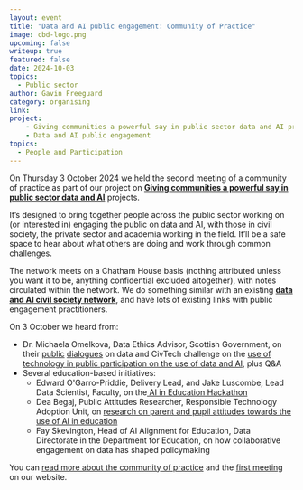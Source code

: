 ```yaml
---
layout: event
title: "Data and AI public engagement: Community of Practice"
image: cbd-logo.png
upcoming: false
writeup: true
featured: false
date: 2024-10-03
topics:
  - Public sector
author: Gavin Freeguard
category: organising
link: 
project: 
    - Giving communities a powerful say in public sector data and AI projects
    - Data and AI public engagement
topics:
  - People and Participation
---
```


On Thursday 3 October 2024 we held the second meeting of a community of practice as part of our project on **[Giving communities a powerful say in public sector data and AI](https://connectedbydata.org/projects/2024-mohn-westlake)** projects.

<!--more-->

It’s designed to bring together people across the public sector working on (or interested in) engaging the public on data and AI, with those in civil society, the private sector and academia working in the field. It’ll be a safe space to hear about what others are doing and work through common challenges.

The network meets on a Chatham House basis (nothing attributed unless you want it to be, anything confidential excluded altogether), with notes circulated within the network. We do something similar with an existing **[data and AI civil society network](https://data-and-ai-cso-network.org/)**, and have lots of existing links with public engagement practitioners.

On 3 October we heard from:
* Dr. Michaela Omelkova, Data Ethics Advisor, Scottish Government, on their [public](https://www.gov.scot/publications/public-dialogue-use-data-public-sector-scotland/) [dialogues](https://www.gov.scot/publications/public-dialogue-data-sharing-outside-public-sector-scotland/) on data and CivTech challenge on the [use of technology in public participation on the use of data and AI](https://www.civtech.scot/civtech-10-challenge-7-public-participation-in-decision-making), plus Q&A
* Several education-based initiatives:
    * Edward O'Garro-Priddie, Delivery Lead, and Jake Luscombe, Lead Data Scientist, Faculty, on the[ AI in Education Hackathon](https://faculty.ai/blog/key-insights-from-the-ai-in-education-hackathon/)
    * Dea Begaj, Public Attitudes Researcher, Responsible Technology Adoption Unit, on [research on parent and pupil attitudes towards the use of AI in education](https://www.gov.uk/government/publications/research-on-parent-and-pupil-attitudes-towards-the-use-of-ai-in-education)
    * Fay Skevington, Head of AI Alignment for Education, Data Directorate in the Department for Education, on how collaborative engagement on data has shaped policymaking

You can [read more about the community of practice](https://connectedbydata.org/projects/2024-community-of-practice) and the [first meeting](https://connectedbydata.org/events/2024-07-18-community-of-practice) on our website.